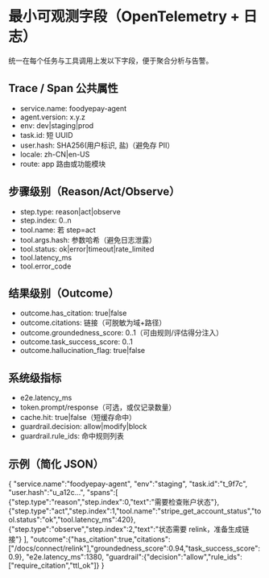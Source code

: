 # 最小可观测字段（OpenTelemetry + 日志）

统一在每个任务与工具调用上发以下字段，便于聚合分析与告警。

## Trace / Span 公共属性
- service.name: foodyepay-agent
- agent.version: x.y.z
- env: dev|staging|prod
- task.id: 短 UUID
- user.hash: SHA256(用户标识, 盐)（避免存 PII）
- locale: zh-CN|en-US
- route: app 路由或功能模块

## 步骤级别（Reason/Act/Observe）
- step.type: reason|act|observe
- step.index: 0..n
- tool.name: 若 step=act
- tool.args.hash: 参数哈希（避免日志泄露）
- tool.status: ok|error|timeout|rate_limited
- tool.latency_ms
- tool.error_code

## 结果级别（Outcome）
- outcome.has_citation: true|false
- outcome.citations: 链接（可脱敏为域+路径）
- outcome.groundedness_score: 0..1（可由规则/评估得分注入）
- outcome.task_success_score: 0..1
- outcome.hallucination_flag: true|false

## 系统级指标
- e2e.latency_ms
- token.prompt/response（可选，或仅记录数量）
- cache.hit: true|false（短缓存命中）
- guardrail.decision: allow|modify|block
- guardrail.rule_ids: 命中规则列表

## 示例（简化 JSON）
{
  "service.name":"foodyepay-agent",
  "env":"staging",
  "task.id":"t_9f7c",
  "user.hash":"u_a12c...",
  "spans":[
    {"step.type":"reason","step.index":0,"text":"需要检查账户状态"},
    {"step.type":"act","step.index":1,"tool.name":"stripe_get_account_status","tool.status":"ok","tool.latency_ms":420},
    {"step.type":"observe","step.index":2,"text":"状态需要 relink，准备生成链接"}
  ],
  "outcome":{"has_citation":true,"citations":["/docs/connect/relink"],"groundedness_score":0.94,"task_success_score":0.9},
  "e2e.latency_ms":1380,
  "guardrail":{"decision":"allow","rule_ids":["require_citation","ttl_ok"]}
}
